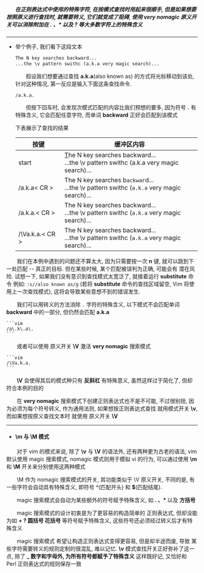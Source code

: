 #####  &nbsp;&nbsp;&nbsp;&nbsp;&nbsp;&nbsp;  在正则表达式中使用的特殊字符, 在按模式查找时用起来很顺手, 但是如果想要按照原义进行查找时, 就需要转义, 它们就变成了阻碍, 使用 very nomagic 原义开关可以消除附加在 . 、* 以及 ? 等大多数字符上的特殊含义  
---
- 举个例子, 我们看下这段文本
    
    ```txt
    The N key searches backward...
    ...the \v pattern swithc (a.k.a very magic search)...
    ```
    
    &nbsp;&nbsp;&nbsp;&nbsp;&nbsp;&nbsp;  假设我们想要通过查找 <b>a.k.a</b>(also known as) 的方式将光标移动到该处, 针对这种情况, 第一反应是输入下面这条查找命令. 
    
    ```vim
    /a.k.a.
    ```
    
     &nbsp;&nbsp;&nbsp;&nbsp;&nbsp;&nbsp;  但按下回车时, 会发现次模式匹配的内容比我们预想的要多, 因为符号 <b>.</b> 有特殊含义, 它会匹配任意字符, 而单词 <b>backward</b> 正好会匹配到该模式  

    下表展示了查找的结果
     
    | 按键             | 缓冲区内容                                                                                     |
    |------------------|------------------------------------------------------------------------------------------------|
    | start            | <u>T</u>he N key searches backward...<br>...the \v pattern swithc (a.k.a very magic search)... |
    | /a.k.a< CR >     | The N key searches b`ackwar`d...<br>...the \v pattern swithc (`a.k.a` very magic search)...    |
    | /a\.k\.a\.< CR > | The N key searches backward...<br>...the \v pattern swithc (`a.k.a` very magic search)...      |
    | /\Va.k.a.< CR >  | The N key searches backward...<br>...the \v pattern swithc (`a.k.a` very magic search)...     |

&nbsp;&nbsp;&nbsp;&nbsp;&nbsp;&nbsp;  我们在本例中遇到的问题还不算太大, 因为只需要按一次 <b>n</b> 键, 就可以跳到下一处匹配 -- 真正的目标. 但在某些时候, 某个匹配被误判为正确, 可能会有 潜在风险. 试想一下, 如果我们没有意识到查找模式太宽泛了, 就接着运行 <b>substitute</b> 命令  例如:
    ``` :s//also known as/g ``` (若将 <b>substitute</b> 命令的查找区域留空, Vim 将使用上一次查找模式), 这将会导致某些意想不到的错误发生.

&nbsp;&nbsp;&nbsp;&nbsp;&nbsp;&nbsp;  我们可以用转义的方法消除 `.` 字符的特殊含义, 以下模式不会匹配单词 <b>backward</b> 中的一部分, 但仍然会匹配 <b>a.k.a</b>
    
    ```vim
    /a\.k\.a\.
    ```
&nbsp;&nbsp;&nbsp;&nbsp;&nbsp;&nbsp;  或者可以使用 原义开关 <b>\V</b> 激活 <b>very nomagic</b> 搜索模式

    ```vim
    /\Va.k.a.
    ```

&nbsp;&nbsp;&nbsp;&nbsp;&nbsp;&nbsp; <b>\V</b> 会使得其后的模式种只有 <b>反斜杠</b> 有特殊意义, 虽然这样过于简化了, 但却符合本例的目的 
    
&nbsp;&nbsp;&nbsp;&nbsp;&nbsp;&nbsp; 在 <b>very nomagic</b> 搜索模式下创建正则表达式也不是不可能, 不过很别扭, 因为必须为每个符号转义, 作为通用法则, 如果想按正则表达式查找 就用模式开关 <b>\v</b>, 而如果想按原义查找文本时 就使用 原义开关 <b>\V</b>
    
 ---
    
  - #### \m 与 \M 模式  
      
 &nbsp;&nbsp;&nbsp;&nbsp;&nbsp;&nbsp; 对于 vim 的模式来说, 除了 <b>\v</b> 与 <b>\V</b> 的语法外, 还有两种更为古老的语法, vim 默认使用 magic 搜索模式, nomagic 模式则用于模拟 vi 的行为, 可以通过使用 <b>\m</b> 和 <b>\M</b> 开关来分别使用这两种模式
        
 &nbsp;&nbsp;&nbsp;&nbsp;&nbsp;&nbsp; \M 作为 nomagic 搜索模式的开关, 其功能类似于 \V 原义开关, 不同的是, 有一些字符会自动具有特殊含义, 即符号 <b>^</b>(匹配开头) 和 <b>$</b>(匹配结尾).
        
 &nbsp;&nbsp;&nbsp;&nbsp;&nbsp;&nbsp; magic 搜索模式会自动为某些额外的符号赋予特殊含义, 如 <b>. 、* </b>以及 <b>方括号</b>  
        
 &nbsp;&nbsp;&nbsp;&nbsp;&nbsp;&nbsp; magic 搜索模式的设计初衷是为了更容易的构造简单的 正则表达式, 但却没能为如 <b> + ? 圆括号 花括号 </b> 等符号赋予特殊含义, 这些符号还必须经过转义后才有特殊含义
        
 &nbsp;&nbsp;&nbsp;&nbsp;&nbsp;&nbsp; magic 搜索模式 希望让构造正则表达式变得更容易, 但是却半途而废, 导致 某些字符需要转义的规则定制的很混乱, 难以记忆. <b>\v</b> 模式查找开关正好弥补了这一点, 除了 <b>_ 数字和字母外, 为所有符号都赋予了特殊含义</b> 这样既好记, 又恰好和 Perl 正则表达式的规则保存一致
